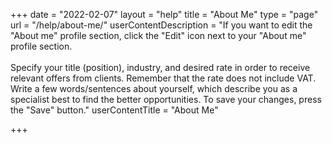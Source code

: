 +++
date = "2022-02-07"
layout = "help"
title = "About Me"
type = "page"
url = "/help/about-me/"
userContentDescription = "If you want to edit the \"About me\" profile section, click the \"Edit\" icon next to your \"About me\" profile section.<br><br>Specify your title (position), industry, and desired rate in order to receive relevant offers from clients. Remember that the rate does not include VAT. Write a few words/sentences about yourself, which describe you as a specialist best to find the better opportunities. To save your changes, press the \"Save\" button."
userContentTitle = "About Me"

+++
